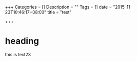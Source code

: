 +++
Categories = []
Description = ""
Tags = []
date = "2015-11-23T10:46:17+08:00"
title = "test"

+++

# heading

this is text23